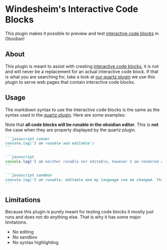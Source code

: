 # Windesheim's Interactive Code Blocks

This plugin makes it possible to preview and test [interactive code blocks](github.com/windesheim-hbo-ict/deeltaken) 
in Obsidian!

## About
This plugin is meant to assist with creating [interactive code blocks](github.com/windesheim-hbo-ict/deeltaken), it is not 
and will never be a replacement for an actual interactive code block. If that is
what you are searching for, take a look at [our quartz plugin](todo) we use this 
plugin to serve web pages that contain interactive code blocks.

## Usage
The markdown syntax to use the interactive code blocks is the same as the syntax 
used in the [quartz plugin](). Here are some examples:

Note that **all code blocks will be runable in the obsidian editor**. This is 
**not** the case when they are properly displayed by the quartz plugin.

````md
```javascript runner
console.log('I am runable and editable')
```
````

````md
```javascript
console.log('I am neither runable nor editable, however I am rendered as a interactive code block')
```
````

````md
```javascript sandbox
console.log('I am runable, editable and my language can be changed. This is a whole world of possibilities!')
```
````

## Limitations
Because this plugin is purely meant for testing code blocks it mostly just runs 
and does not do anything else. That is why it has some major limitations.

- No editing
- No sandbox
- No syntax highlighting


